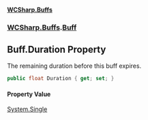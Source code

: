 #### [WCSharp.Buffs](index.md 'index')
### [WCSharp.Buffs](WCSharp.Buffs.md 'WCSharp.Buffs').[Buff](WCSharp.Buffs.Buff.md 'WCSharp.Buffs.Buff')

## Buff.Duration Property

The remaining duration before this buff expires.

```csharp
public float Duration { get; set; }
```

#### Property Value
[System.Single](https://docs.microsoft.com/en-us/dotnet/api/System.Single 'System.Single')